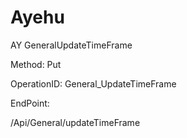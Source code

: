 #     Ayehu


AY GeneralUpdateTimeFrame

Method: Put

OperationID: General_UpdateTimeFrame

EndPoint:

/Api/General/updateTimeFrame
